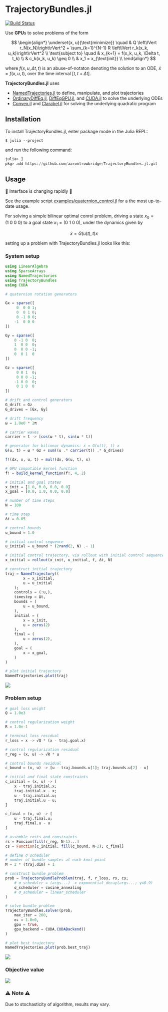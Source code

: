 # TrajectoryBundles.jl

[![Build Status](https://github.com/aarontrowbridge/TrajectoryBundles.jl/actions/workflows/CI.yml/badge.svg?branch=main)](https://github.com/aarontrowbridge/TrajectoryBundles.jl/actions/workflows/CI.yml?query=branch%4Amain)

<!-- ## Description -->

<!-- The *[trajectory bundle method](https://kevintracy.info/ktracy_phd_robotics_2024.pdf#page=155)* is a sample-based, gradient-free, parallelizable optimization algorithm for solving trajectory optimization problems of the form -->
Use **GPU**s to solve problems of the form

$$
\begin{align*}
\underset{x, u}{\text{minimize}} \quad & Q \left\lVert r_N(x_N)\right\rVert^2 + \sum_{k=1}^{N-1} R \left\lVert r_k(x_k, u_k)\right\rVert^2 \\
\text{subject to} \quad & x_{k+1} = f(x_k, u_k, \Delta t, t_k) \\
& c_k(x_k, u_k) \geq 0 \\
& x_1 = x_{\text{init}} \\
\end{align*}
$$

where $f(x, u, \Delta t, t)$ is an abuse-of-notaton denoting the solution to an ODE, $\dot{x} = f(x, u, t)$, over the time interval $[t, t + \Delta t]$. 


<!-- TrajectoryBundles.jl is a Julia package that provides a high-level interface for defining, solving, and visualizing trajectory optimization problems using the trajectory bundle method. -->

**TrajectoryBundles.jl** uses
 - [NamedTrajectories.jl](https://github.com/kestrelquantum/NamedTrajectories.jl) to define, manipulate, and plot trajectories
 - [OrdinaryDiffEq.jl](https://github.com/SciML/OrdinaryDiffEq.jl), [DiffEqGPU.jl](https://github.com/SciML/DiffEqGPU.jl), and [CUDA.jl](https://github.com/JuliaGPU/CUDA.jl) to solve the underlying ODEs
 - [Convex.jl](https://github.com/jump-dev/Convex.jl) and [Clarabel.jl](https://github.com/oxfordcontrol/Clarabel.jl) for solving the underlying quadratic program

## Installation

To install TrajectoryBundles.jl, enter package mode in the Julia REPL:

```
$ julia --project
```

and run the following command:

```julia
julia> ]
pkg> add https://github.com/aarontrowbridge/TrajectoryBundles.jl.git 
```

## Usage

:construction: Interface is changing rapidly :construction:

See the example script [examples/quaternion_control.jl](./examples/quaternion_control.jl) for a the most up-to-date usage.

For solving a simple bilinear optimal conrol problem, driving a state $x_0 = (1 \ 0 \ 0 \ 0)$ to a goal state $x_1 = (0 \ 1 \ 0 \ 0)$, under the dynamics given by

$$
\dot{x} = G(u(t), t) x
$$

setting up a problem with TrajectoryBundles.jl looks like this:

### System setup 

```julia
using LinearAlgebra
using SparseArrays
using NamedTrajectories
using TrajectoryBundles
using CUDA

# quaternion rotation generators 

Gx = sparse([
     0  0 0 1;
     0  0 1 0;
     0 -1 0 0;
    -1  0 0 0
])

Gy = sparse([
    0 -1 0  0;
    1  0 0  0;
    0  0 0 -1;
    0  0 1  0
])

Gz = sparse([
     0 0 1  0;
     0 0 0 -1;
    -1 0 0  0;
     0 1 0  0
])

# drift and control generators
G_drift = Gz
G_drives = [Gx, Gy]

# drift frequency
ω = 1.0e0 * 2π

# carrier waves
carrier = t -> [cos(ω * t), sin(ω * t)]

# generator for bilinear dynamics: ẋ = G(u(t), t) x
G(u, t) = ω * Gz + sum((u .* carrier(t)) .* G_drives)

f!(dx, x, u, t) = mul!(dx, G(u, t), x)

# GPU compatible kernel function
f! = build_kernel_function(f!, 4, 2)

# initial and goal states
x_init = [1.0, 0.0, 0.0, 0.0]
x_goal = [0.0, 1.0, 0.0, 0.0]

# number of time steps
N = 100

# time step
Δt = 0.05

# control bounds
u_bound = 1.0

# initial control sequence
u_initial = u_bound * (2rand(2, N) .- 1)

# initial control trajectory, via rollout with initial control sequence
x_initial = rollout(x_init, u_initial, f, Δt, N)

# construct initial trajectory
traj = NamedTrajectory((
        x = x_initial,
        u = u_initial
    );
    controls = (:u,),
    timestep = Δt,
    bounds = (
        u = u_bound,
    ),
    initial = (
        x = x_init,
        u = zeros(2)
    ),
    final = (
        u = zeros(2),
    ),
    goal = (
        x = x_goal,
    )
)

# plot initial trajectory
NamedTrajectories.plot(traj)
```
![](examples/plots/initial.png)

### Problem setup

```julia
# goal loss weight
Q = 1.0e3

# control regularization weight
R = 1.0e-1

# terminal loss residual
r_loss = x -> √Q * (x - traj.goal.x)

# control regularization residual
r_reg = (x, u) -> √R * u

# control bounds residual
c_bound = (x, u) -> [u - traj.bounds.u[1]; traj.bounds.u[2] - u]

# initial and final state constraints
c_initial = (x, u) -> [
    x - traj.initial.x;
    traj.initial.x - x;
    u - traj.initial.u;
    traj.initial.u - u;
]

c_final = (x, u) -> [
    u - traj.final.u;
    traj.final.u - u
]

# assemble costs and constraints
rs = Funcion[fill(r_reg, N-1)...]
cs = Function[c_initial; fill(c_bound, N-2); c_final]

# define σ scheduler
# number of bundle samples at each knot point
M = 2 * (traj.dim) + 1

# construct bundle problem
prob = TrajectoryBundleProblem(traj, f, r_loss, rs, cs;
    # σ_scheduler = (args...) -> exponential_decay(args...; γ=0.9)
    σ_scheduler = cosine_annealing
    # σ_scheduler = linear_scheduler
)

# solve bundle problem
TrajectoryBundles.solve!(prob;
    max_iter = 200,
    σ₀ = 1.0e0,
    gpu = true,
    gpu_backend = CUDA.CUDABackend()
)

# plot best trajectory 
NamedTrajectories.plot(prob.best_traj)
```
![](examples/plots/final.png)

### Objective value
![](examples/plots/loss.png)

### :warning: Note :warning:
Due to stochasticity of algorithm, results may vary.